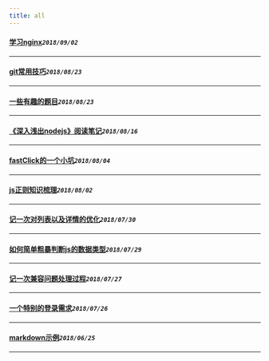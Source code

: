```yaml
---
title: all
---
```

 #### [学习nginx](/blog/2018/0902_nginxNote.md)_`2018/09/02`_
*****
 #### [git常用技巧](/blog/2018/0823_gitSkill.md)_`2018/08/23`_
*****
 #### [一些有趣的题目](/blog/2018/0823_qs.md)_`2018/08/23`_
*****
 #### [《深入浅出nodejs》阅读笔记](/blog/2018/0816_nodejsStudyNote.md)_`2018/08/16`_
*****
 #### [fastClick的一个小坑](/blog/2018/0804_fastclick.md)_`2018/08/04`_
*****
 #### [js正则知识梳理](/blog/2018/0802_regExpCombing.md)_`2018/08/02`_
*****
 #### [记一次对列表以及详情的优化](/blog/2018/0730_optimizationListDetail.md)_`2018/07/30`_
*****
 #### [如何简单粗暴判断js的数据类型](/blog/2018/0729_judgeDataType.md)_`2018/07/29`_
*****
 #### [记一次兼容问题处理过程](/blog/2018/0727_npmCompatibleBug.md)_`2018/07/27`_
*****
 #### [一个特别的登录需求](/blog/2018/0726_login.md)_`2018/07/26`_
*****
 #### [markdown示例](/blog/2018/0625_markDownExample.md)_`2018/06/25`_
*****